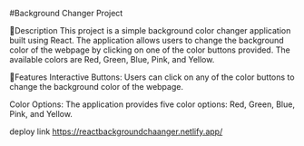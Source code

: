 #Background Changer Project

🔵Description
This project is a simple background color changer application built using React. The application allows users to change the background color of the webpage by clicking on one of the color buttons provided. The available colors are Red, Green, Blue, Pink, and Yellow.

🔵Features
Interactive Buttons: Users can click on any of the color buttons to change the background color of the webpage.

Color Options: The application provides five color options: Red, Green, Blue, Pink, and Yellow.


deploy link https://reactbackgroundchaanger.netlify.app/
